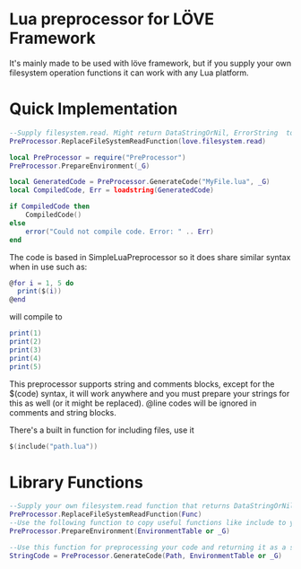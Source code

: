 # Lua preprocessor for LÖVE Framework

It's mainly made to be used with löve framework, but if you supply your own filesystem operation functions it can work with any Lua platform.

Quick Implementation
===========
```lua
--Supply filesystem.read. Might return DataStringOrNil, ErrorString  to work
PreProcessor.ReplaceFileSystemReadFunction(love.filesystem.read)

local PreProcessor = require("PreProcessor")
PreProcessor.PrepareEnvironment(_G)

local GeneratedCode = PreProcessor.GenerateCode("MyFile.lua", _G)
local CompiledCode, Err = loadstring(GeneratedCode)

if CompiledCode then
	CompiledCode()
else
	error("Could not compile code. Error: " .. Err)
end
```

The code is based in SimpleLuaPreprocessor so it does share similar syntax when in use such as:

```lua
@for i = 1, 5 do
  print($(i))
@end
```

will compile to

```lua
print(1)
print(2)
print(3)
print(4)
print(5)
```

This preprocessor supports string and comments blocks, except for the $(code) syntax, it will work anywhere and you must prepare your strings for this as well (or it might be replaced). @line codes will be ignored in comments and string blocks.

There's a built in function for including files, use it

```lua
$(include("path.lua"))
```

Library Functions
===========
```lua
--Supply your own filesystem.read function that returns DataStringOrNil, ErrorString to work on different platforms:
PreProcessor.ReplaceFileSystemReadFunction(Func)
--Use the following function to copy useful functions like include to your preprocessing environment:
PreProcessor.PrepareEnvironment(EnvironmentTable or _G)

--Use this function for preprocessing your code and returning it as a string, the path provided must contain the extension.
StringCode = PreProcessor.GenerateCode(Path, EnvironmentTable or _G)
```

